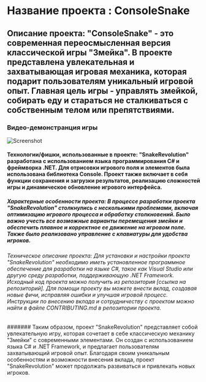# Название проекта : ConsoleSnake
## Описание проекта: "ConsoleSnake" - это современная переосмысленная версия классической игры "Змейка". В проекте представлена увлекательная и захватывающая игровая механика, которая подарит пользователям уникальный игровой опыт. Главная цель игры - управлять змейкой, собирать еду и стараться не сталкиваться с собственным телом или препятствиями.
### Видео-демонстранция игры
![Screenshot](https://github.comModels/DemoSnake.gif)
#### Технологии/фишки, использованные в проекте: "SnakeRevolution" разработана с использованием языка программирования C# и фреймворка .NET. Для отрисовки игрового поля и элементов была использована библиотека Console. Проект также включает в себя функции сохранения и загрузки результатов, реализацию сложностей игры и динамическое обновление игрового интерфейса.
##### Характерные особенности проекта: В процессе разработки проекта "SnakeRevolution" столкнулись с несколькими проблемами, включая оптимизацию игрового процесса и обработку столкновений. Было важно учесть все возможные варианты перемещения змейки и обеспечить плавное и корректное ее движение на игровом поле. Также было реализовано управление с клавиатуры для удобства игроков.
###### Техническое описание проекта: Для установки и настройки проекта "SnakeRevolution" необходимо иметь установленное программное обеспечение для разработки на языке C#, такое как Visual Studio или другую среду разработки, поддерживающую .NET Framework. Исходный код проекта можно получить из репозитория [ссылка на репозиторий]. Для помощи проекту вы можете внести вклад, создавая новые фичи, исправляя ошибки и улучшая игровой процесс. Инструкции по внесению вклада и сотрудничеству с проектом можно найти в файле CONTRIBUTING.md в репозитории проекта.

####### Таким образом, проект "SnakeRevolution" представляет собой увлекательную игру, которая сочетает в себе классическую механику "Змейки" с современными элементами. Он создан с использованием языка C# и .NET Framework, и предлагает пользователям захватывающий игровой опыт. Благодаря своим уникальным особенностям и возможности внесения вклада, проект "SnakeRevolution" может продолжать развиваться и привлекать новых игроков.
